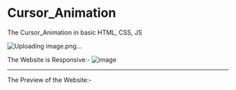 # Cursor_Animation
The Cursor_Animation in basic HTML, CSS, JS

![Uploading image.png…]()



The Website is Responsive:-
![image](https://github.com/AvatarN03/Cursor_Animation/assets/114817400/1840d66a-7a09-4059-b8cd-c2f6fe8c59ec)


---------------

The Preview of the Website:-


